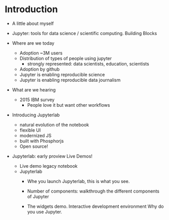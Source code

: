 # Introduction
 - A little about myself
 - Jupyter: tools for data science / scientific computing. Building Blocks

 - Where are we today
    - Adoption ~3M users
    - Distribution of types of people using jupyter
       - strongly represented: data scientists, education, scientists
    - Adoption by github
    - Jupyter is enabling reproducible science
    - Jupyter is enabling reproducible data journalism 
 - What are we hearing
    - 2015 IBM survey
       - People love it but want other workflows
 - Introducing Jupyterlab
    *  natural evolution of the notebook 
    * flexible UI
    * modernized JS
    * built with Phosphorjs
    * Open source!
 - Jupyterlab: early proview
 Live Demos!
    * Live demo legacy notebook
    * Jupyterlab
       - Whe you launch Jupyterlab, this is what you see.
       - Number of components: walkthrough the different components of Jupyter
       
       - The widgets demo.
           Interactive development environment
           Why do you use Jupyter.
  

